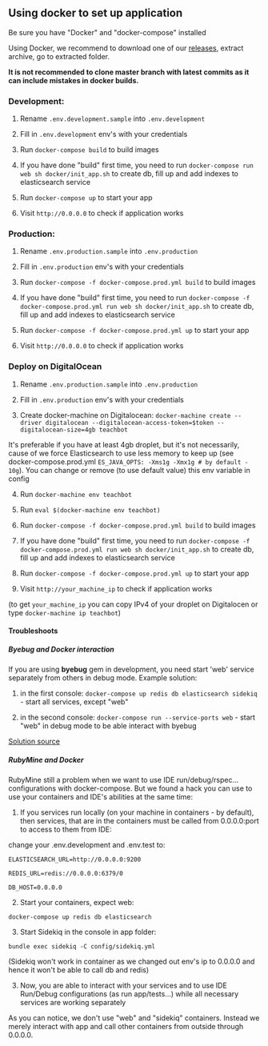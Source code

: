 ## Using docker to set up application

Be sure you have "Docker" and "docker-compose" installed

Using Docker, we recommend to download one of our
[releases](https://github.com/Okalia/TeachBot/releases), extract archive, go to extracted folder. 

**It is not recommended to clone master branch with latest commits 
as it can include mistakes in docker builds.**

### Development:

1. Rename `.env.development.sample` into `.env.development`

2. Fill in `.env.development` env's with your credentials

3. Run `docker-compose build` to build images

4. If you have done "build" first time, you need to run `docker-compose run web sh docker/init_app.sh`
to create db, fill up and add indexes to elasticsearch service

5. Run `docker-compose up` to start your app

6. Visit `http://0.0.0.0` to check if application works

### Production:

1. Rename `.env.production.sample` into `.env.production`

2. Fill in `.env.production` env's with your credentials

3. Run `docker-compose -f docker-compose.prod.yml build` to build images

4. If you have done "build" first time, you need to run `docker-compose -f docker-compose.prod.yml run web sh docker/init_app.sh`
to create db, fill up and add indexes to elasticsearch service

5. Run `docker-compose -f docker-compose.prod.yml up` to start your app

6. Visit `http://0.0.0.0` to check if application works

### Deploy on DigitalOcean

1. Rename `.env.production.sample` into `.env.production`

2. Fill in `.env.production` env's with your credentials

3. Create docker-machine on Digitalocean: `docker-machine create --driver digitalocean --digitalocean-access-token=$token --digitalocean-size=4gb teachbot`

It's preferable if you have at least 4gb droplet, but it's not necessarily, 
cause of we force Elasticsearch to use less memory to keep up
(see docker-compose.prod.yml `ES_JAVA_OPTS: -Xms1g -Xmx1g # by default - 10g`). 
You can change or remove (to use default value) this env variable in config

4. Run `docker-machine env teachbot`

5. Run `eval $(docker-machine env teachbot)`

6. Run `docker-compose -f docker-compose.prod.yml build` to build images

7. If you have done "build" first time, you need to run `docker-compose -f docker-compose.prod.yml run web sh docker/init_app.sh`
to create db, fill up and add indexes to elasticsearch service

8. Run `docker-compose -f docker-compose.prod.yml up` to start your app

9. Visit `http://your_machine_ip` to check if application works

(to get `your_machine_ip` you can copy IPv4 of your droplet on Digitalocen or type `docker-machine ip teachbot`)

#### Troubleshoots

##### Byebug and Docker interaction 
If you are using **byebug** gem in development, you need start 'web' service separately from others
in debug mode. Example solution:

1. in the first console: `docker-compose up redis db elasticsearch sidekiq` - start all services, except "web"

2. in the second console: `docker-compose run --service-ports web` - start "web" in debug mode to be able interact with byebug

[Solution source](http://stackoverflow.com/questions/31669226/rails-byebug-did-not-stop-application)

##### RubyMine and Docker

RubyMine still a problem when we want to use IDE run/debug/rspec... configurations with docker-compose. 
But we found a hack you can use to use your containers and IDE's abilities at the same time:

1. If you services run locally (on your machine in containers - by default), then services, that are in the containers must be called from 0.0.0.0:port to access to them from IDE:

change your .env.development and .env.test to:

`ELASTICSEARCH_URL=http://0.0.0.0:9200`

`REDIS_URL=redis://0.0.0.0:6379/0`

`DB_HOST=0.0.0.0`

2. Start your containers, expect web:

`docker-compose up redis db elasticsearch`

3. Start Sidekiq in the console in app folder:

`bundle exec sidekiq -C config/sidekiq.yml`

(Sidekiq won't work in container as we changed out env's ip to 0.0.0.0 and hence it won't be able to call db and redis)

3. Now, you are able to interact with your services and
to use IDE Run/Debug configurations (as run app/tests...) while all necessary services are working
separately

As you can notice, we don't use "web" and "sidekiq" containers. Instead we merely interact with app 
and call other containers from outside through 0.0.0.0. 

